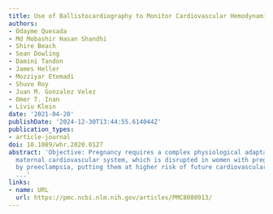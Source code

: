 ```yaml
---
title: Use of Ballistocardiography to Monitor Cardiovascular Hemodynamics in Preeclampsia
authors:
- Odayme Quesada
- Md Mobashir Hasan Shandhi
- Shire Beach
- Sean Dowling
- Damini Tandon
- James Heller
- Mozziyar Etemadi
- Shuvo Roy
- Juan M. Gonzalez Velez
- Omer T. Inan
- Liviu Klein
date: '2021-04-20'
publishDate: '2024-12-30T13:44:55.614044Z'
publication_types:
- article-journal
doi: 10.1089/whr.2020.0127
abstract: 'Objective: Pregnancy requires a complex physiological adaptation of the
  maternal cardiovascular system, which is disrupted in women with pregnancies complicated
  by preeclampsia, putting them at higher risk of future cardiovascular events. The
  ...'
links:
- name: URL
  url: https://pmc.ncbi.nlm.nih.gov/articles/PMC8080913/
---
```

